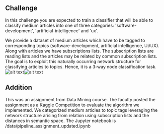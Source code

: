 ## Challenge
In this challenge you are expected to train a classifier that will be able to classify medium articles into one of three categories: 'software-development', 'artificial-intelligence' and 'ux'.

We provide a dataset of medium articles which have to be tagged to corresponding topics (software-development, artificial intelligence, Ui/UX). Along with articles we have subscriptions lists. The subscription lists are reading lists and the articles may be related by common subscription lists. The goal is to exploit this naturally occurring network structure for classifying articles to topics. Hence, it is a 3-way node classification task. ![alt text](https://www.googleapis.com/download/storage/v1/b/kaggle-user-content/o/inbox/1038279/e1b31e39b30e8dedd0bb353acf0e5184/Screenshot%202024-01-09%20at%209.24.21%20AM.png?generation%3D1705338423579897%26alt%3Dmedia)![alt text](https://www.googleapis.com/download/storage/v1/b/kaggle-user-content/o/inbox/1038279/908a67a1a85e5fd5d5ef6d4753aff3a2/Screenshot%202024-01-15%20at%201.03.59%20PM.png?generation%3D1705338220893553%26alt%3Dmedia)


## Addition
This was an assignment from Data Mining course. The faculty posted the assignment as a Kaggle Competition to evaluate the algorithm we implemented. We categorized medium articles to topic tags leveraging the network structure arising from relation using subscription lists and the distances in semantic space. The Jupyter notebook is /data/pipeline_assignment_updated.ipynb